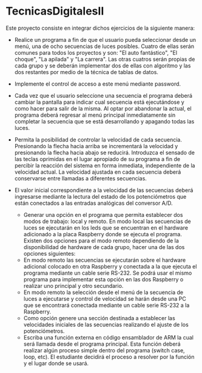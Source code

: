# TecnicasDigitalesII

Este proyecto consiste en integrar dichos ejercicios de la siguiente manera:

* Realice un programa a fin de que el usuario pueda seleccionar desde un menú, una de ocho secuencias de luces posibles. Cuatro de ellas serán comunes para todos los proyectos y son: "El auto fantástico", "El choque", "La apilada" y "La carrera". Las otras cuatros serán propias de cada grupo y se deberán implementar dos de ellas con algoritmo y las dos restantes por medio de la técnica de tablas de datos.

* Implemente el control de acceso a este menú mediante password.
* Cada vez que el usuario seleccione una secuencia el programa deberá cambiar la pantalla para indicar cual secuencia está ejecutándose y como hacer para salir de la misma. Al optar por abandonar la actual, el programa deberá regresar al menú principal inmediatamente sin completar la secuencia que se está desarrollando y apagando todas las luces.
* Permita la posibilidad de controlar la velocidad de cada secuencia. Presionando la flecha hacia arriba se incrementará la velocidad y presionando la flecha hacia abajo se reducirá. Introduzca el sensado de las teclas oprimidas en el lugar apropiado de su programa a fin de percibir la reacción del sistema en forma inmediata, independiente de la velocidad actual. La velocidad ajustada en cada secuencia deberá conservarse entre llamadas a diferentes secuencias.
* El valor inicial correspondiente a la velocidad de las secuencias deberá ingresarse mediante la lectura del estado de los potenciómetros que están conectados a las entradas analógicas del conversor A/D.
    * Generar una opción en el programa que permita establecer dos modos de trabajo: local y remoto. En modo local las secuencias de luces se ejecutarán en los leds que se encuentran en el hardware adicionado a la placa Raspberry donde se ejecuta el programa. Existen dos opciones para el modo remoto dependiendo de la disponibilidad de hardware de cada grupo, hacer una de las dos opciones siguientes:
    * En modo remoto las secuencias se ejecutarán sobre el hardware adicional colocado en otra Raspberry y conectada a la que ejecuta el programa mediante un cable serie RS-232. Se podrá usar el mismo programa para implementar esta opción en las dos Raspberry o realizar uno principal y otro secundario.
    * En modo remoto la selección desde el menú de la secuencia de luces a ejecutarse y control de velocidad se harán desde una PC que se encontrará conectada mediante un cable serie RS-232 a la Raspberry.
    * Como opción genere una sección destinada a establecer las velocidades iniciales de las secuencias realizando el ajuste de los potenciómetros.
    * Escriba una función externa en código ensamblador de ARM la cual será llamada desde el programa principal. Esta función deberá realizar algún proceso simple dentro del programa (switch case, loop, etc). El estudiante decidirá el proceso a resolver por la función y el lugar donde se usará. 
